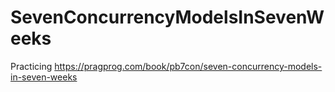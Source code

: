 # SevenConcurrencyModelsInSevenWeeks
Practicing https://pragprog.com/book/pb7con/seven-concurrency-models-in-seven-weeks
